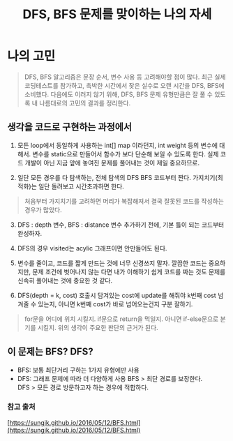 ﻿---
title:  "DFS, BFS 문제를 맞이하는 나의 자세"
excerpt: "최다 빈출 유형 중 하나인 DFS, BFS 문제를 마주했을 때, 촉박한 시간 내에서 실수없이 문제를 풀기 위해 가져야 할 마음을 정리해봅니다. 온전히 제 의견입니다."

categories:
  - 1분복습
tags:
  - 1분복습
  - PS
last_modified_at: 2020-03-16TO11:30:00+09:00
---
# 나의 고민
> DFS, BFS 알고리즘은 문장 순서, 변수 사용 등 고려해야할 점이 많다. 최근 실제 코딩테스트를 참가하고, 촉박한 시간에서 잦은 실수로 오랜 시간을 DFS, BFS에 소비했다. 다음에도 이러지 않기 위해, DFS, BFS 문제 유형만큼은 잘 풀 수 있도록 내 나름대로의 고민의 결과를 정리한다.

## 생각을 코드로 구현하는 과정에서
1. 모든 loop에서 동일하게 사용하는 int[] map 이라던지, int weight 등의 변수에 대해서. 변수를 static으로 만들어서 함수가 보다 단순해 보일 수 있도록 한다. 실제 코드 개발이 아닌 지금 앞에 놓여진 문제를 풀어내는 것이 제일 중요하므로.

2. 일단 모든 경우를 다 탐색하는, 전체 탐색의 DFS BFS 코드부터 짠다. 가지치기(최적화)는 일단 돌려보고 시간초과하면 한다. 
> 처음부터 가지치기를 고려하면 머리가 복잡해져서 결국 잘못된 코드를 작성하는 경우가 많았다.

3. DFS : depth 변수, BFS : distance 변수 추가하기 전에, 기본 틀이 되는 코드부터 완성하자.

4. DFS의 경우 visited는 acylic 그래프이면 안만들어도 된다. 

5. 변수를 줄이고, 코드를 짧게 만드는 것에 너무 신경쓰지 말자. 깔끔한 코드는 중요하지만, 문제 조건에 벗어나지 않는 다면 내가 이해하기 쉽게 코드를 짜는 것도 문제를 신속히 풀어내는 것에 중요한 것 같다.

6. DFS(depth = k, cost) 호출시 담겨있는 cost에 update를 해줘야 k번째 cost 넘겨줄 수 있는지, 아니면 k번째 cost가 바로 넘어오는건지 구분 잘하기.
> for문을 어디에 위치 시킬지. if문으로 return을 먹일지. 아니면 if-else문으로 분기를 시킬지. 위의 생각이 주요한 판단의 근거가 된다.

## 이 문제는 BFS? DFS?
- BFS: 보통 최단거리 구하는 1가지 유형에만 사용
- DFS: 그래프 문제에 따라 더 다양하게 사용
BFS > 최단 경로를 보장한다.<br>
DFS > 모든 경로 방문하고자 하는 경우에 적합하다.


### 참고 출처
[https://sungjk.github.io/2016/05/12/BFS.html](https://sungjk.github.io/2016/05/12/BFS.html)
